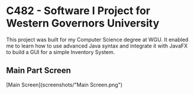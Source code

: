 # C482 - Software I Project for Western Governors University
This project was built for my Computer Science degree at WGU. It enabled me to learn how to use advanced Java syntax and integrate it with JavaFX to build a GUI for a simple Inventory System.

## Main Part Screen
[Main Screen](screenshots/"Main Screen.png")